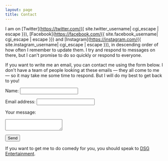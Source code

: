 ```yaml
---
layout: page
title: Contact
---
```


I am on [Twitter](https://twitter.com/{{ site.twitter_username| cgi_escape | escape }}), [Facebook](https://facebook.com/{{ site.facebook_username| cgi_escape | escape }}) and [Instagram](https://instagram.com/{{ site.instagram_username| cgi_escape | escape }}), in descending order of how often I remember to update them. I try and respond to messages on there, but I can't promise to do so quickly or respond to everyone.

If you want to write me an email, you can contact me using the form below. I don't have a team of people looking at these emails — they all come to me — so it may take me some time to respond. But I will do my best to get back to you!

<form action="https://formspree.io/f/mzboawbj" method="POST">
  <label for="name">Name:</label>
  <input type="text" name="name" id="name" autocomplete="name" required />

  <label for="email">Email address:</label>
  <input type="email" name="email" id="email" autocomplete="email" required />
  
  <label for="message">Your message:</label>
  <textarea name="message" id="message" required></textarea>
  
  <button type="submit">Send</button>
</form>

If you want to get me to do comedy for you, you should speak to [DSG Entertainment](https://dsg.lol).
